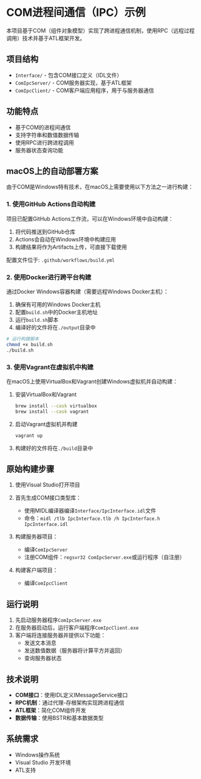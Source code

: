 # COM进程间通信（IPC）示例

本项目基于COM（组件对象模型）实现了跨进程通信机制，使用RPC（远程过程调用）技术并基于ATL框架开发。

## 项目结构

- `Interface/` - 包含COM接口定义（IDL文件）
- `ComIpcServer/` - COM服务器实现，基于ATL框架
- `ComIpcClient/` - COM客户端应用程序，用于与服务器通信

## 功能特点

- 基于COM的进程间通信
- 支持字符串和数值数据传输
- 使用RPC进行跨进程调用
- 服务器状态查询功能

## macOS上的自动部署方案

由于COM是Windows特有技术，在macOS上需要使用以下方法之一进行构建：

### 1. 使用GitHub Actions自动构建

项目已配置GitHub Actions工作流，可以在Windows环境中自动构建：

1. 将代码推送到GitHub仓库
2. Actions会自动在Windows环境中构建应用
3. 构建结果将作为Artifacts上传，可直接下载使用

配置文件位于: `.github/workflows/build.yml`

### 2. 使用Docker进行跨平台构建

通过Docker Windows容器构建（需要远程Windows Docker主机）：

1. 确保有可用的Windows Docker主机
2. 配置`build.sh`中的Docker主机地址
3. 运行`build.sh`脚本
4. 编译好的文件将在`./output`目录中

```bash
# 运行构建脚本
chmod +x build.sh
./build.sh
```

### 3. 使用Vagrant在虚拟机中构建

在macOS上使用VirtualBox和Vagrant创建Windows虚拟机并自动构建：

1. 安装VirtualBox和Vagrant
   ```bash
   brew install --cask virtualbox
   brew install --cask vagrant
   ```

2. 启动Vagrant虚拟机并构建
   ```bash
   vagrant up
   ```

3. 构建好的文件将在`./build`目录中

## 原始构建步骤

1. 使用Visual Studio打开项目
2. 首先生成COM接口类型库：
   - 使用MIDL编译器编译`Interface/IpcInterface.idl`文件
   - 命令：`midl /tlb IpcInterface.tlb /h IpcInterface.h IpcInterface.idl`

3. 构建服务器项目：
   - 编译`ComIpcServer`
   - 注册COM组件：`regsvr32 ComIpcServer.exe`或运行程序（自注册）

4. 构建客户端项目：
   - 编译`ComIpcClient`

## 运行说明

1. 先启动服务器程序`ComIpcServer.exe`
2. 在服务器启动后，运行客户端程序`ComIpcClient.exe`
3. 客户端将连接服务器并提供以下功能：
   - 发送文本消息
   - 发送数值数据（服务器将计算平方并返回）
   - 查询服务器状态

## 技术说明

- **COM接口**：使用IDL定义IMessageService接口
- **RPC机制**：通过代理-存根架构实现跨进程通信
- **ATL框架**：简化COM组件开发
- **数据传输**：使用BSTR和基本数据类型

## 系统需求

- Windows操作系统
- Visual Studio 开发环境
- ATL支持 